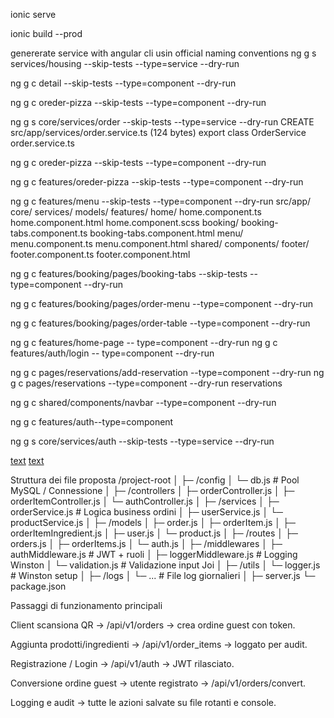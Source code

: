 ionic serve

ionic build --prod

genererate service with angular cli usin official naming conventions
ng g s services/housing --skip-tests --type=service --dry-run

ng g c detail --skip-tests --type=component --dry-run

ng g c oreder-pizza --skip-tests --type=component --dry-run

ng g s core/services/order --skip-tests --type=service --dry-run
CREATE src/app/services/order.service.ts (124 bytes)
export class OrderService
order.service.ts

ng g c oreder-pizza --skip-tests --type=component --dry-run

ng g c features/oreder-pizza --skip-tests --type=component --dry-run

ng g c features/menu --skip-tests --type=component --dry-run
src/app/
core/
services/
models/
features/
home/
home.component.ts
home.component.html
home.component.scss
booking/
booking-tabs.component.ts
booking-tabs.component.html
menu/
menu.component.ts
menu.component.html
shared/
components/
footer/
footer.component.ts
footer.component.html

ng g c features/booking/pages/booking-tabs --skip-tests --type=component --dry-run

ng g c features/booking/pages/order-menu --type=component --dry-run

ng g c features/booking/pages/order-table --type=component --dry-run

ng g c features/home-page -- type=component --dry-run
ng g c features/auth/login -- type=component --dry-run

ng g c pages/reservations/add-reservation --type=component --dry-run
ng g c pages/reservations --type=component --dry-run
reservations

ng g c shared/components/navbar --type=component --dry-run

ng g c features/auth--type=component

ng g s core/services/auth --skip-tests --type=service --dry-run

[text](tsconfig.spec.json)
[text](src/app/features/pages)

Struttura dei file proposta
/project-root
│
├─ /config
│ └─ db.js # Pool MySQL / Connessione
│
├─ /controllers
│ ├─ orderController.js
│ ├─ orderItemController.js
│ └─ authController.js
│
├─ /services
│ ├─ orderService.js # Logica business ordini
│ ├─ userService.js
│ └─ productService.js
│
├─ /models
│ ├─ order.js
│ ├─ orderItem.js
│ ├─ orderItemIngredient.js
│ ├─ user.js
│ └─ product.js
│
├─ /routes
│ ├─ orders.js
│ ├─ orderItems.js
│ └─ auth.js
│
├─ /middlewares
│ ├─ authMiddleware.js # JWT + ruoli
│ ├─ loggerMiddleware.js # Logging Winston
│ └─ validation.js # Validazione input Joi
│
├─ /utils
│ └─ logger.js # Winston setup
│
├─ /logs
│ └─ ... # File log giornalieri
│
├─ server.js
└─ package.json

Passaggi di funzionamento principali

Client scansiona QR → /api/v1/orders → crea ordine guest con token.

Aggiunta prodotti/ingredienti → /api/v1/order_items → loggato per audit.

Registrazione / Login → /api/v1/auth → JWT rilasciato.

Conversione ordine guest → utente registrato → /api/v1/orders/convert.

Logging e audit → tutte le azioni salvate su file rotanti e console.
